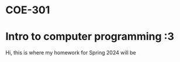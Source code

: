 # COE-301
<h1> Intro to computer programming :3 </h1>
<p>  Hi, this is where my homework for Spring 2024 will be </p>

